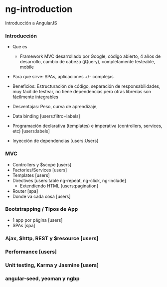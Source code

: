 ng-introduction
===============
Introducción a AngularJS

### Introducción
- Que es
    - Framework MVC desarrollado por Google, código abierto, 4 años de desarrollo, cambio de cabeza (jQuery), completamente testeable, mobile

- Para que sirve: SPAs, aplicaciones +/- complejas
- Beneficios: Estructuración de código, separación de responsabilidades, muy fácil de testear, no tiene dependencias pero otras librerías son fácilmente integrables

- Desventajas: Peso, curva de aprendizaje, 

- Data binding [users:filtro+labels]
- Programación declarativa (templates) e imperativa (controllers, services, etc) [users:labels]
- Inyección de dependencias [users:Users]
### MVC
- Controllers y $scope [users]
- Factories/Services [users]
- Templates [users]
- Directives [users:table ng-repeat, ng-click, ng-include]
    - Extendiendo HTML [users:pagination]
- Router [spa]
- Donde va cada cosa [users]
### Bootstrapping / Tipos de App
- 1 app por página [users]
- SPAs [spa]
### Ajax, $http, REST y $resource [users]
### Performance [users]
### Unit testing, Karma y Jasmine [users]
### angular-seed, yeoman y ngbp